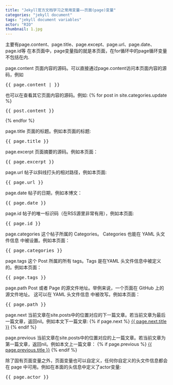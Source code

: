 ```yaml
---
title: "Jekyll官方文档学习之常用变量——页面(page)变量"
categories: "jekyll document"
tags: "jekyll document variables"
actor: "RIO"
thumbnail: 1.jpg
---
```

主要有page.content、page.title、page.except、page.url、page.date、page.id等<!--more-->
在本页面中，page变量指的就是本页面，在for循环中的page循环变量不包括在内.

page.content 页面内容的源码。可以直接通过page.content访问本页面内容的源码，例如
<pre>
{{ page.content | }}
</pre>
也可以在查看其它页面内容的源码。例如:
{% for post in site.categories.update %}
<pre>
{{ post.content }}
</pre>
{% endfor %}

page.title 页面的标题。例如本页面的标题:
<pre>{{ page.title }}</pre>
page.excerpt 页面摘要的源码。例如本页面：
<pre>{{ page.excerpt }}</pre>

page.url 帖子以斜线打头的相对路径，例如本页面:
<pre>{{ page.url }}</pre>

page.date 帖子的日期，例如本博文：
<pre>{{ page.date }}</pre>

page.id 帖子的唯一标识码（在RSS源里非常有用），例如本页面:
<pre>{{ page.id }}</pre>

page.categories 这个帖子所属的 Categories。 Categories 也能在 YAML 头文件信息 中被设置。例如本页面：
<pre>{{ page.categories }}</pre>

page.tags 这个 Post 所属的所有 tags。Tags 是在YAML 头文件信息中被定义的。例如本页面：
<pre>{{ page.tags }}</pre>

page.path Post 或者 Page 的源文件地址。举例来说，一个页面在 GitHub 上的源文件地址。 这可以在 YAML 头文件信息 中被改写。例如本页面：
<pre>{{ page.path }}</pre>

page.next 当前文章在site.posts中的位置对应的下一篇文章。若当前文章为最后一篇文章，返回nil。例如本文下一篇文章:
{% if page.next %}
<a href="{{ page.next.url }}">{{ page.next.title }}</a>
{% endif %}

page.previous 当前文章在site.posts中的位置对应的上一篇文章。若当前文章为第一篇文章，返回nil。例如本文上一篇文章：
{% if page.previous %}
<a href="{{ page.previous.url }}">{{ page.previous.title }}</a>
{% endif %}

除了固有页面变量之外，页面变量也可以自定义，任何你自定义的头文件信息都会在 page 中可用。例如在本面的头信息中定义了actor变量:
<pre>{{ page.actor }}</pre>


